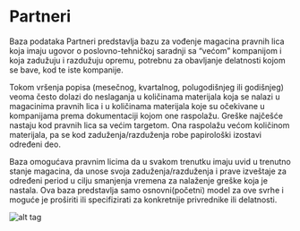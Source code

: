 ﻿# Partneri
Baza podataka Partneri predstavlja bazu za vođenje magacina pravnih lica koja imaju ugovor 
o poslovno-tehničkoj saradnji sa “većom” kompanijom i koja zadužuju i razdužuju opremu, 
potrebnu za obavljanje delatnosti kojom se bave, kod te iste kompanije.

Tokom vršenja popisa (mesečnog, kvartalnog, polugodišnjeg ili godišnjeg) veoma često
dolazi do neslaganja u količinama materijala koja se nalazi u magacinima pravnih lica i
u količinama materijala koje su očekivane u kompanijama prema dokumentaciji kojom
one raspolažu. Greške najčešće nastaju kod pravnih lica sa većim targetom. Ona
raspolažu većom količinom materijala, pa se kod zaduženja/razduženja robe papirološki
izostavi određeni deo.

Baza omogućava pravnim licima da u svakom trenutku imaju uvid u trenutno stanje
magacina, da unose svoja zaduženja/razduženja i prave izveštaje za određeni period u
cilju smanjenja vremena za nalaženje greške koja je nastala.
Ova baza predstavlja samo osnovni(početni) model za ove svrhe i moguće je proširiti ili
specifizirati za konkretnije privrednike ili delatnosti.


![alt tag](https://pichoster.net/images/2017/02/17/88fff9118045184e5879639b55498ff2.png)
